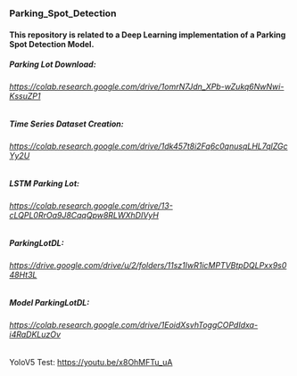 ### Parking_Spot_Detection

#### This repository is related to a Deep Learning implementation of a Parking Spot Detection Model.

##### Parking Lot Download:
###### https://colab.research.google.com/drive/1omrN7Jdn_XPb-wZukq6NwNwi-KssuZP1

##### Time Series Dataset Creation:
###### https://colab.research.google.com/drive/1dk457t8i2Fq6c0qnusqLHL7qlZGcYy2U

##### LSTM Parking Lot:
###### https://colab.research.google.com/drive/13-cLQPL0RrOa9J8CqqQpw8RLWXhDIVyH

##### ParkingLotDL:
###### https://drive.google.com/drive/u/2/folders/11sz1IwR1icMPTVBtpDQLPxx9s048Ht3L

##### Model ParkingLotDL: 
###### https://colab.research.google.com/drive/1EoidXsvhToggCOPdIdxa-i4RaDKLuzOv

YoloV5 Test: https://youtu.be/x8OhMFTu_uA
